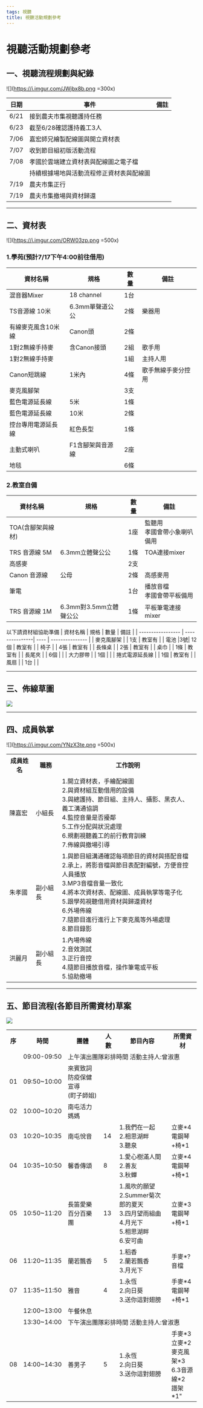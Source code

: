```yaml
---
tags: 視聽
title: 視聽活動規劃參考
---
```


# 視聽活動規劃參考

## 一、視聽流程規劃與紀錄
![](https://i.imgur.com/JWjbx8b.png =300x)

| 日期 | 事件                              | 備註 |
| ---- | --------------------------------| ---- |
| 6/21 | 接到農夫市集視聽護持任務             |      |
| 6/23 | 截至6/28確認護持義工3人             |      |
| 7/06 | 嘉宏師兄繪製配線圖與開立資材表        |      |
| 7/07 | 收到節目組初版活動流程               |      |
| 7/08 | 孝國於雲端建立資材表與配線圖之電子檔    |      |
|      | 持續根據場地與活動流程修正資材表與配線圖 |      |
| 7/19 | 農夫市集正行                       |      |
| 7/19 | 農夫市集撤場與資材歸還               |      |

---

## 二、資材表
![](https://i.imgur.com/ORW03zp.png =500x)

### 1.學苑(預計7/17下午4:00前往借用)
| 資材名稱          | 規格             | 數量 | 備註               |
| ---------------- | ---------------- | ---- | --------------- |
| 混音器Mixer       | 18 channel       | 1台  |                  |
| TS音源線 10米     | 6.3mm單聲道公公  | 2條  | 樂器用              |
| 有線麥克風含10米線 | Canon頭          | 2條  |                   |
| 1對2無線手持麥     | 含Canon接頭      | 2組  | 歌手用             |
| 1對2無線手持麥     |                  | 1組  | 主持人用          |
| Canon短跳線       | 1米內            | 4條  | 歌手無線手麥分控用  |
| 麥克風腳架         |                  | 3支  |                 |
| 藍色電源延長線     | 5米              | 1條  |                  |
| 藍色電源延長線     | 10米             | 2條  |                  |
| 控台專用電源延長線 | 紅色長型         | 1條  |                    |
| 主動式喇叭        | F1含腳架與音源線 | 2座  |                     |
| 地毯             |                  | 6條  |                  |

### 2.教室自備
| 資材名稱          | 規格             | 數量 | 備註                 |
| ----------------- | ---------------| ---- | ------------------- |
| TOA(含腳架與線材) |                  | 1座  | 監聽用<br>孝國會帶小象喇叭備用 |
| TRS 音源線  5M    | 6.3mm立體聲公公   | 1條  | TOA連接mixer              |
| 高感麥            |                 | 2支  |                          |
| Canon 音源線      | 公母            | 2條  | 高感麥用                   |
| 筆電              |                 | 1台  | 播放音檔<br>孝國會帶平板備用 |
| TRS 音源線  1M    | 6.3mm對3.5mm立體聲公公 | 1條  | 平板筆電連接mixer     |

以下請資材組協助準備
| 資材名稱          | 規格             | 數量 | 備註             |
| ----------------- | ---------------| ---- | --------------- |
| 麥克風腳架         |   | 1支  | 教室有           |
| 電池         |3號| 12個  | 教室有           |
| 椅子         |  | 4張  | 教室有           |
| 長條桌        |  | 2張  | 教室有           |
| 桌巾        |  | 1條  | 教室有           |
| 長尾夾         |  | 6個  |            |
| 大力膠帶        |  | 1個  |            |
| 捲式電源延長線        |  | 1個  | 教室有           |
| 風扇        |  | 1台  |            |

---

## 三、佈線草圖
![](https://i.imgur.com/k4olU1R.png)

---

## 四、成員執掌
![](https://i.imgur.com/YNzX3te.png =500x)

<table>
<tr><th>成員姓名</th><th>職務</th><th>工作說明</th></tr>
<tr>
<td>陳嘉宏</td><td>小組長</td>
<td>1.開立資材表，手繪配線圖<br>
2.與資材組互動借用的設備<br>
3.與總護持、節目組、主持人、攝影、黑衣人、義工溝通協調<br>
4.監控音量是否擾鄰<br>
5.工作分配與狀況處理<br>
6.規劃視聽義工的前行教育訓練<br>
7.佈線與撤場引導</td>
</tr>
<tr>
<td>朱孝國</td><td>副小組長</td>
<td>1.與節目組溝通確認每項節目的資材與搭配音檔<br>
2.承上，將影音檔與節目表配對編號，方便音控人員播放<br>
3.MP3音檔音量一致化<br>
4.將本次資材表、配線圖、成員執掌等電子化<br>
5.跟學苑視聽借用資材與歸還資材<br>
6.外場佈線<br>
7.隨節目進行進行上下麥克風等外場處理<br>
8.節目錄影</td>
</tr>
<tr>
<td>洪麗月</td><td>副小組長</td>
<td>1.內場佈線<br>
2.音效測試<br>
3.正行音控<br>
4.隨節目播放音檔，操作筆電或平板<br>
5.協助撤場</td>
</tr>
</table>

---

## 五、節目流程(各節目所需資材)草案
![](https://i.imgur.com/Gp0INoV.png)

<table>
<tr><th>序</th><th>時間</th><th>團體</th><th>人數</th><th>節目內容</th><th>所需資材</th></tr>
<tr><td></td><td>09:00-09:50</td><td colspan="4">上午演出團隊彩排時間 活動主持人:曾淑惠</td></tr>
<tr><td>01</td><td>09:50~10:00</td><td>來賓致詞<br>防疫保健宣導<br>(町子師姐)</td><td></td><td></td><td></td></tr>
<tr><td>02</td><td>10:00~10:20</td><td>南屯活力媽媽</td><td></td><td></td><td></td></tr>
<tr><td>03</td><td>10:20~10:35</td><td>南屯悅音</td><td>14</td>
<td>1.我們在一起<br>
2.相思湖畔<br>
3.聽泉</td><td>立麥*4<br>電鋼琴+椅*1</td></tr>
<tr><td>04</td><td>10:35~10:50</td><td>馨香傳頌</td><td>8</td>
<td>1.愛心樹滿人間<br>
2.善友<br>
3.秋蟬</td><td>立麥*4<br>電鋼琴+椅*1</td></tr>
<tr><td>05</td><td>10:50~11:20</td><td>長笛愛樂百分百樂團</td><td>13</td><td>1.風吹的願望<br>
2.Summer菊次郎的夏天<br>
3.四月望雨組曲<br>
4.月光下<br>
5.相思湖畔<br>
6.安可曲</td><td>立麥*3<br>電鋼琴+椅*1</td></tr>
<tr><td>06</td><td>11:20~11:35</td><td>蘭若飄香</td><td>5</td>
<td>1.稻香<br>
2.蘭若飄香<br>
3.月光下</td><td>手麥*?<br>音檔</td></tr>
<tr><td>07</td><td>11:35~11:50</td><td>雅音</td><td>4</td>
<td>1.永恆<br>
2.向日葵<br>
3.送你這對翅膀</td><td>手麥*4<br>電鋼琴+椅*1</td></tr>
<tr><td></td><td>12:00~13:00</td><td colspan="4">午餐休息</td></tr>
<tr><td></td><td>13:30~14:00</td><td colspan="4">下午演出團隊彩排時間 活動主持人:曾淑惠</td></tr>
<tr><td>08</td><td>14:00~14:30</td><td>善男子</td><td>5</td>
<td>1.永恆<br>
2.向日葵<br>
3.送你這對翅膀</td><td>手麥*3<br>立麥*2<br>麥克風架*3<br>6.3音源線*2<br>譜架*1"</td></tr>
</table>
